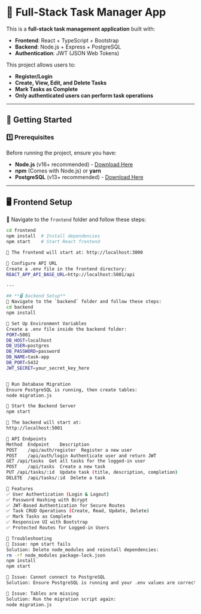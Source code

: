 # 📝 Full-Stack Task Manager App

This is a **full-stack task management application** built with:
- **Frontend**: React + TypeScript + Bootstrap
- **Backend**: Node.js + Express + PostgreSQL
- **Authentication**: JWT (JSON Web Tokens)

This project allows users to:
- **Register/Login**
- **Create, View, Edit, and Delete Tasks**
- **Mark Tasks as Complete**
- **Only authenticated users can perform task operations**

---

## 🚀 Getting Started

### **1️⃣ Prerequisites**
Before running the project, ensure you have:
- **Node.js** (v16+ recommended) - [Download Here](https://nodejs.org/)
- **npm** (Comes with Node.js) or **yarn**
- **PostgreSQL** (v13+ recommended) - [Download Here](https://www.postgresql.org/)

---

## **🖥️ Frontend Setup**
📂 Navigate to the `frontend` folder and follow these steps:

```sh
cd frontend
npm install  # Install dependencies
npm start    # Start React frontend

🔹 The frontend will start at: http://localhost:3000

🔹 Configure API URL
Create a .env file in the frontend directory:
REACT_APP_API_BASE_URL=http://localhost:5001/api

---

## **🖥️ Backend Setup**
📂 Navigate to the `backend` folder and follow these steps:
cd backend
npm install

🔹 Set Up Environment Variables
Create a .env file inside the backend folder:
PORT=5001
DB_HOST=localhost
DB_USER=postgres
DB_PASSWORD=password
DB_NAME=task-app
DB_PORT=5432
JWT_SECRET=your_secret_key_here


🔹 Run Database Migration
Ensure PostgreSQL is running, then create tables:
node migration.js

🔹 Start the Backend Server
npm start

🔹 The backend will start at:
http://localhost:5001

📌 API Endpoints
Method	Endpoint	Description
POST	/api/auth/register	Register a new user
POST	/api/auth/login	Authenticate user and return JWT
GET	/api/tasks	Get all tasks for the logged-in user
POST	/api/tasks	Create a new task
PUT	/api/tasks/:id	Update task (title, description, completion)
DELETE	/api/tasks/:id	Delete a task

🎨 Features
✅ User Authentication (Login & Logout)
✅ Password Hashing with Bcrypt
✅ JWT-Based Authentication for Secure Routes
✅ Task CRUD Operations (Create, Read, Update, Delete)
✅ Mark Tasks as Complete
✅ Responsive UI with Bootstrap
✅ Protected Routes for Logged-in Users

📌 Troubleshooting
🔹 Issue: npm start fails
Solution: Delete node_modules and reinstall dependencies:
rm -rf node_modules package-lock.json
npm install
npm start

🔹 Issue: Cannot connect to PostgreSQL
Solution: Ensure PostgreSQL is running and your .env values are correct.

🔹 Issue: Tables are missing
Solution: Run the migration script again:
node migration.js